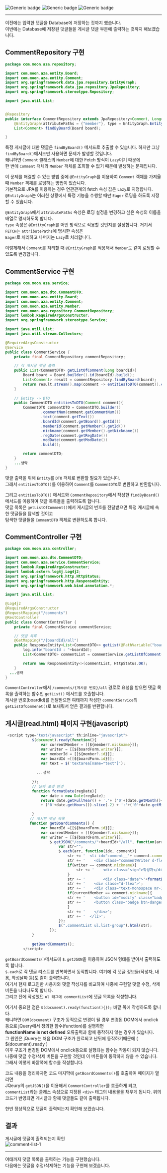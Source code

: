 ![Generic badge](https://img.shields.io/badge/JAVA-11-blue.svg) 
![Generic badge](https://img.shields.io/badge/SpringBoot-2.6.3-yellow.svg)
![Generic badge](https://img.shields.io/badge/Gradle-7.4-orange.svg)

***
이전에는 입력한 댓글을 Database에 저장하는 것까지 했습니다.  
이번에는 Database에 저장된 댓글들을 게시글 댓글 부분에 출력하는 것까지 해보겠습니다.  

## CommentRepository 구현
```java
package com.moon.aza.repository;

import com.moon.aza.entity.Board;
import com.moon.aza.entity.Comment;
import org.springframework.data.jpa.repository.EntityGraph;
import org.springframework.data.jpa.repository.JpaRepository;
import org.springframework.stereotype.Repository;

import java.util.List;


@Repository
public interface CommentRepository extends JpaRepository<Comment, Long> {
    @EntityGraph(attributePaths = {"member"}, type = EntityGraph.EntityGraphType.FETCH)
    List<Comment> findByBoard(Board board);

}
```
특정 게시글에 대한 댓글은 `findByBoard()` 메서드로 추출할 수 있습니다. 하지만 그냥 `findByBoard()`메서드만 사용하면 문제가 발생할 것입니다.     
왜냐하면 `Comment` 클래스의 `Member`에 대한 Fetch 방식이 `Lazy`이기 때문에  
한 번에 `Comment` 객체와 `Member` 객체를 조회할 수 없기 때문에 발생하는 문제입니다.  

이 문제를 해결할 수 있는 방법 중에 `@EntityGraph`를 이용하여 `Comment` 객체를 가져올 때 `Member` 객체를 로딩하는 방법이 있습니다.  
기본적으로 JPA를 이용하는 경우 연관관계의 fetch 속성 값은 `Lazy`로 지정합니다.  
`@EntityGraph`는 이러한 상황에서 특정 기능을 수행할 때만 `Eager` 로딩을 하도록 지정할 수 있습니다.  

`@EntityGraph`에서 `attributePaths` 속성은 로딩 설정을 변경하고 싶은 속성의 이름을 배열로 명시하도록 합니다.  
`type` 속성은 `@EntityGraph`를 어떤 방식으로 적용할 것인지를 설정합니다. 거기서 `FETCH`는 `attributePaths`에 명시한 속성은  
`Eager`로 처리하고 나머지는 `Lazy`로 처리합니다.  

이렇게해서 `Comment`를 처리할 때 `@EntityGraph`를 적용해서 `Member`도 같이 로딩할 수 있도록 변경합니다.  

## CommentService 구현
```java
package com.moon.aza.service;

import com.moon.aza.dto.CommentDTO;
import com.moon.aza.entity.Board;
import com.moon.aza.entity.Comment;
import com.moon.aza.entity.Member;
import com.moon.aza.repository.CommentRepository;
import lombok.RequiredArgsConstructor;
import org.springframework.stereotype.Service;

import java.util.List;
import java.util.stream.Collectors;

@RequiredArgsConstructor
@Service
public class CommentService {
    private final CommentRepository commentRepository;

    // 각 게시글 댓글 출력
    public List<CommentDTO> getListOfComment(Long boardId){
        Board board = Board.builder().id(boardId).build();
        List<Comment> result = commentRepository.findByBoard(board);
        return result.stream().map(comment -> entitiesToDTO(comment)).collect(Collectors.toList());
    }
  
    // Entity -> DTO
    public CommentDTO entitiesToDTO(Comment comment){
        CommentDTO commentDTO = CommentDTO.builder()
                .commentNum(comment.getCommentNum())
                .text(comment.getText())
                .boardId(comment.getBoard().getId())
                .memberId(comment.getMember().getId())
                .nickname(comment.getMember().getNickname())
                .regDate(comment.getRegDate())
                .modDate(comment.getModDate())
                .build();

        return commentDTO;
    }
    ...생략
}

```
댓글 출력을 위해 `Entity`를 `DTO` 객체로 변환할 필요가 있습니다.  
그래서 `entitiesToDTO()`를 이용하여 `Comment`를 `CommentDTO`로 변환하고 반환합니다.  

그리고 `entitiesToDTO()` 메서드와 `CommentRepository`에서 작성한 `findByBoard()` 메서드를 이용하여 댓글 목록들을 출력하도록 합니다.  
댓글 목록은 `getListOfComment()`에서 게시글의 번호를 전달받으면 특정 게시글에 속한 댓글들을 탐색할 것이고  
탐색한 댓글들을 `CommentDTO` 객체로 변환하도록 합니다.  

## CommentController 구현
```java
package com.moon.aza.controller;

import com.moon.aza.dto.CommentDTO;
import com.moon.aza.service.CommentService;
import lombok.RequiredArgsConstructor;
import lombok.extern.log4j.Log4j2;
import org.springframework.http.HttpStatus;
import org.springframework.http.ResponseEntity;
import org.springframework.web.bind.annotation.*;

import java.util.List;

@Log4j2
@RequiredArgsConstructor
@RequestMapping("/comments")
@RestController
public class CommentController {
    private final CommentService commentService;

    // 댓글 목록
    @GetMapping("/{boardId}/all")
    public ResponseEntity<List<CommentDTO>> getList(@PathVariable("boardId") Long boardId){
        log.info("boardId : "+boardId);
        List<CommentDTO> commentList = commentService.getListOfComment(boardId);

        return new ResponseEntity<>(commentList, HttpStatus.OK);
    }
  ...생략
}

```
`CommentController`에서 `/comments/{게시글 번호}/all` 경로로 요청을 받으면 댓글 목록을 출력하는 함수인 `getList()` 메서드를 호출합니다.  
게시글 번호(boardId)를 전달받으면 여태까지 작성한 `commentService`의 `getListOfCommenet()`로 보내줘서 얻은 결과를 반환합니다.  

## 게시글(read.html) 페이지 구현(javascript)
```javascript
 <script type="text/javascript" th:inline="javascript">
            $(document).ready(function(){
                var currentMember = [[${member?.nickname}]];
                var writer = [[${boardForm.writer}]];
                var memberId = [[${member?.id}]];
                var boardId =[[${boardForm.id}]];
                var text = $('textarea[name="text"]');
              
              ...생략
           
            });
            // 날짜 포맷 변경
            function formatDate(regDate){
                var date = new Date(regDate);
                return date.getFullYear() + '.'+ ('0'+(date.getMonth()+1)).slice(-2) + '.' + ('0'+date.getDate()).slice(-2) + '.  ' 
                + ('0'+date.getHours()).slice(-2) + ':'+('0'+date.getMinutes()).slice(-2)+' ';

            }
           // 게시판 댓글 목록
           function getBoardComments() {
                var boardId =[[${boardForm.id}]];
                var currentMember = [[${member?.nickname}]];
                var writer = [[${boardForm.writer}]];
                    $.getJSON("/comments/"+boardId+"/all", function(arr){
                        var str="";
                        $.each(arr, function(idx, comment){
                            str += '  <li id="comment__'+ comment.commentNum+'">';
                            str += '    <div class="commentWriter d-flex">'+comment.nickname;
                            if(writer == comment.nickname){
                                str += '    <div class="sign">작성자</div>';
                            }
                            str += '        <div class="date">'+formatDate(comment.regDate)+'</div></div>';
                            str += '    <div class="d-flex">';
                            str += '    <div class="text-monospace mr-1 flex-fill">'+comment.text+'</div>';
                            if(currentMember == comment.nickname){
                            str += '    <button id="modify" class="badge btn-warning">수정</button>';
                            str += '    <button class="badge btn-danger">삭제</button>';
                            }
                            str += '    </div>';
                            str += '  </li>';
                        });
                        $(".commentList ul.list-group").html(str);
                    });
            }
        
            getBoardComments();
        </script>
```
`getBoardComments()`메서드에 `$.getJSON`을 이용하여 JSON 형태롤 받아서 출력하도록 합니다.  
`$.each`로 각 댓글 리스트를 반복하면서 동작합니다. 여기에 각 댓글 정보들(작성자, 내용, 작성날짜 등)도 같이 출력합니다.  
여기서 현재 로그인한 사용자와 댓글 작성자를 비교하여 나중에 구현할 댓글 수정, 삭제 버튼을 나타나도록 합니다.  
그리고 전에 작성했던 `ul 태그에 commentList`에 댓글 목록을 작성합니다.  

여기서 중요한 점은 `$(document).ready(function(){});` 바깥 쪽에 작성하도록 합니다.  
왜냐하면 `DOM(document)` 구조가 동적으로 변경이 될 경우 변경된 DOM에서 onclick등으로 jQuery에서 정의한 함수(function)를 실행하면  
**functionName is not defined** 오류출력과 함께 동작하지 않는 경우가 있습니다.  
그 원인은 jQuery는 처음 DOM 구조가 완료되고 난뒤에 동작하기때문에 ( $(document).ready )  
이후 구조가 변경된 DOM에서 onclick등으로 실행되는 함수는 작동이 되지 않습니다.  
나중에 댓글 수정/삭제 버튼을 구현할 것인데 이 버튼들이 동작하지 않을 수 있습니다.  
그래서 이렇게 바깥쪽에 함수를 작성합니다.  

코드 내용을 정리하자면 코드 마지막에 `getBoardComments()`를 호출하여 페이지가 열리면  
JQeury의 `getJSON()`을 이용해서 `CommentController`를 호출하게 되고, `commentList`라는 클래스 속성으로 지정된 `<div>` 태그의 내용물을 채우게 됩니다. 위의 코드가 반영되면 게시글과 함께 댓글들도 같이 출력됩니다.  

한번 정상적으로 댓글이 출력되는지 확인해 보겠습니다.  

## 결과
게시글에 댓글이 출력되는지 확인  
![comment-list-1](https://user-images.githubusercontent.com/60730405/161430336-0884a155-a40c-4f8a-b7b0-7e4354b11f52.png)  

***
여태까지 댓글 목록을 출력하는 기능을 구현했습니다.  
다음에는 댓글을 수정/삭제하는 기능을 구현해 보겠습니다.  



  
